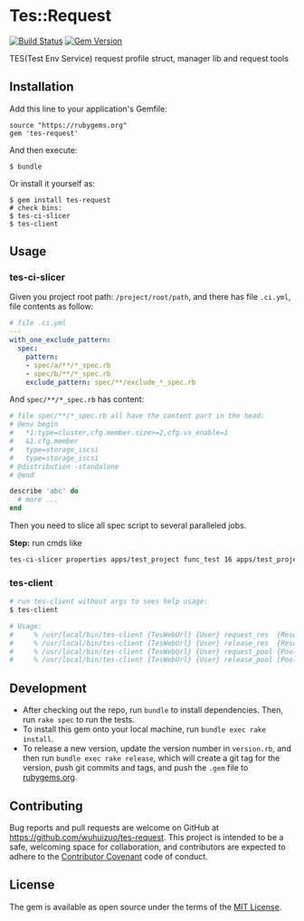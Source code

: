 # Tes::Request

[![Build Status](https://travis-ci.org/wuhuizuo/tes-request.svg)](https://travis-ci.org/wuhuizuo/tes-request)
[![Gem Version](https://badge.fury.io/rb/tes-request.svg)](https://badge.fury.io/rb/tes-request)

TES(Test Env Service) request profile struct, manager lib and request tools

## Installation

Add this line to your application's Gemfile:

    source "https://rubygems.org"
    gem 'tes-request'

And then execute:

    $ bundle

Or install it yourself as:

    $ gem install tes-request
    # check bins:
    $ tes-ci-slicer
    $ tes-client
    
## Usage

### tes-ci-slicer
Given you project root path: `/project/root/path`, and there has file `.ci.yml`, file contents as follow:

```yml
# file .ci.yml
---
with_one_exclude_pattern:
  spec:
    pattern:
    - spec/a/**/*_spec.rb
    - spec/b/**/*_spec.rb
    exclude_pattern: spec/**/exclude_*_spec.rb
```

    
And `spec/**/*_spec.rb` has content:

```ruby
# file spec/**/*_spec.rb all have the content part in the head:
# @env begin
#   *1:type=cluster,cfg.member.size>=2,cfg.vs_enable=1
#   &1.cfg.member
#   type=storage_iscsi
#   type=storage_iscsi
# @distribution -standalone
# @end

describe 'abc' do
  # more ...
end
```

Then you need to slice all spec script to several paralleled jobs.

**Step:** run cmds like

```bash
tes-ci-slicer properties apps/test_project func_test 16 apps/test_project/res_attr_add_map.json
```

### tes-client

```bash
# run tes-client without args to sees help usage:
$ tes-client

# Usage:
#     % /usr/local/bin/tes-client {TesWebUrl} {User} request_res  {ResourceId}  [1|0]                       # Request Specified Resource
#     % /usr/local/bin/tes-client {TesWebUrl} {User} release_res  {ResourceId}                              # Release Specified Resource
#     % /usr/local/bin/tes-client {TesWebUrl} {User} request_pool {PoolAskFile} {SaveFile} [TimeoutSeconds] # Request Env Pool 
#     % /usr/local/bin/tes-client {TesWebUrl} {User} release_pool [PoolFile]                                # Release Env Pool
```

## Development

- After checking out the repo, run `bundle` to install dependencies. Then, run `rake spec` to run the tests.
- To install this gem onto your local machine, run `bundle exec rake install`. 
- To release a new version, update the version number in `version.rb`, and then run `bundle exec rake release`, which will create a git tag for the version, push git commits and tags, and push the `.gem` file to [rubygems.org](https://rubygems.org).

## Contributing

Bug reports and pull requests are welcome on GitHub at https://github.com/wuhuizuo/tes-request. 
This project is intended to be a safe, welcoming space for collaboration, and contributors are expected to adhere to the [Contributor Covenant](http://contributor-covenant.org) code of conduct.

## License

The gem is available as open source under the terms of the [MIT License](http://opensource.org/licenses/MIT).

